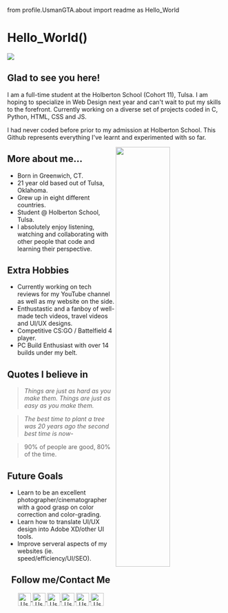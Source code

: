from profile.UsmanGTA.about import readme as Hello_World
# Hello_World()
![](https://www.geeksultd.com/wp-content/uploads/2020/08/118014278_2904057629706075_8654455818989398520_o-1.jpg)
## Glad to see you here!
I am a full-time student at the Holberton School (Cohort 11), Tulsa. I am hoping to specialize in Web Design next year and can't wait to put my skills to the forefront. Currently working on a diverse set of projects coded in C, Python, HTML, CSS and JS.

I had never coded before prior to my admission at Holberton School. This Github represents everything I've learnt and experimented with so far.

<img align="right" width="50%" src="https://www.geeksultd.com/wp-content/uploads/2020/10/118949657_2970181146427056_6155015089167344176_o.jpg">

## More about me...
- Born in Greenwich, CT.
- 21 year old based out of Tulsa, Oklahoma.
- Grew up in eight different countries.
- Student @ Holberton School, Tulsa.
- I absolutely enjoy listening, watching and collaborating with other people that code and learning their perspective.

## Extra Hobbies
- Currently working on tech reviews for my YouTube channel as well as my website on the side.
- Enthustastic and a fanboy of well-made tech videos, travel videos and UI/UX designs.
- Competitive CS:GO / Battelfield 4 player.
- PC Build Enthusiast with over 14 builds under my belt.

## Quotes I believe in
> *Things are just as hard as you make them. Things are just as easy as you make them.*

> *The best time to plant a tree was 20 years ago the second best time is now*-

> 90% of people are good, 80% of the time.

## Future Goals
- Learn to be an excellent photographer/cinematographer with a good grasp on color correction and color-grading.
- Learn how to translate UI/UX design into Adobe XD/other UI tools.
- Improve serveral aspects of my websites (ie. speed/efficiency/UI/SEO).

<h2 align="center">Follow me/Contact Me</h2>
<p align="center">
	<a href="https://github.com/UsmanGTA">
		<img align="center" alt="Usman's Github" width="30px" src="https://cdn.jsdelivr.net/npm/simple-icons@v3/icons/github.svg" />
	</a>
	<a href="https://www.facebook.com/UsmanAJabbarShaikh">
		<img align="center" alt="Usman's Facebook" width="30px" src="https://cdn.jsdelivr.net/npm/simple-icons@v3/icons/facebook.svg" />
	</a>
	<a href="https://www.instagram.com/usmangta/">
		<img align="center" alt="Usman's Instagram" width="30px" src="https://cdn.jsdelivr.net/npm/simple-icons@v3/icons/instagram.svg" />
	</a>
	<a href="https://www.youtube.com/UsmanGTA">
		<img align="center" alt="Usman's YouTube" width="30px" src="https://cdn.jsdelivr.net/npm/simple-icons@3.4.0/icons/youtube.svg" />
	</a>
	<a href="https://www.linkedin.com/in/usman-abdul-jabbar/">
		<img align="center" alt="Usman's Linkedin" width="30px" src="https://cdn.jsdelivr.net/npm/simple-icons@v3/icons/linkedin.svg" />
	</a>
	<a href="mailto:usman@geeksultd.com?Subject=Hello%20Usman">
		<img align="center" alt="Usman's Email" width="30px" src="https://cdn.jsdelivr.net/npm/simple-icons@3.4.0/icons/gmail.svg" />
	</a>
</p>
